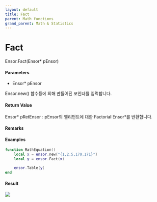 ```yaml
---
layout: default
title: Fact
parent: Math functions
grand_parent: Math & Statistics
---
```


# Fact

Ensor.Fact\(Ensor\* pEnsor\)

#### Parameters

* Ensor\* pEnsor

Ensor.new\(\) 함수등에 의해 만들어진 포인터를 입력합니다.

#### Return Value

Ensor\* pRetEnsor : pEnsor의 엘리먼트에 대한 Factorial Ensor\*를 반환합니다.

#### Remarks



#### Examples

```lua
function MathEquation()
	local x = ensor.new("{1,2,5,170,171}")
	local y = ensor.Fact(x)

	ensor.Table(y)
end
```

#### Result

![](/MathAPI/FactResultTable.png)

